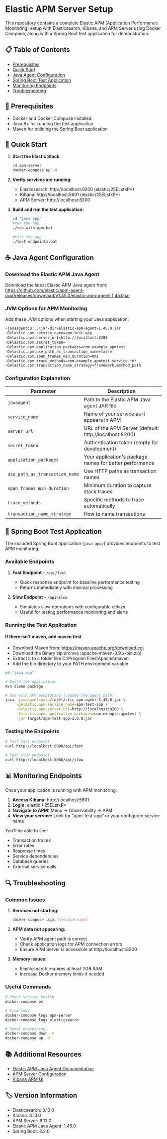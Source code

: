 # Elastic APM Server Setup

This repository contains a complete Elastic APM (Application Performance Monitoring) setup with Elasticsearch, Kibana, and APM Server using Docker Compose, along with a Spring Boot test application for demonstration.

## 📋 Table of Contents

- [Prerequisites](#prerequisites)
- [Quick Start](#quick-start)
- [Java Agent Configuration](#java-agent-configuration)
- [Spring Boot Test Application](#spring-boot-test-application)
- [Monitoring Endpoints](#monitoring-endpoints)
- [Troubleshooting](#troubleshooting)

## 🔧 Prerequisites

- Docker and Docker Compose installed
- Java 8+ for running the test application
- Maven for building the Spring Boot application

## 🚀 Quick Start

1. **Start the Elastic Stack:**
   ```bash
   cd apm-server
   docker-compose up -d
   ```

2. **Verify services are running:**
   - Elasticsearch: http://localhost:9200 (elastic/25ELstkP*)
   - Kibana: http://localhost:5601 (elastic/25ELstkP*)
   - APM Server: http://localhost:8200

3. **Build and run the test application:**
   ```bash
   cd "java app"
   #run the app
   ./run-with-apm.bat
   
   #test the app
   ./test-endpoints.bat
   ```

## ☕ Java Agent Configuration

### Download the Elastic APM Java Agent

Download the latest Elastic APM Java agent from:
https://github.com/elastic/apm-agent-java/releases/download/v1.45.0/elastic-apm-agent-1.45.0.jar

### JVM Options for APM Monitoring

Add these JVM options when starting your Java application:

```bash
-javaagent:D:..\jar-dir\elastic-apm-agent-1.45.0.jar
-Delastic.apm.service_name=apm-test-app
-Delastic.apm.server_url=http://localhost:8200
-Delastic.apm.secret_token=
-Delastic.apm.application_packages=com.example.apmtest
-Delastic.apm.use_path_as_transaction_name=false
-Delastic.apm.span_frames_min_duration=0ms
-Delastic.apm.trace_methods=com.example.apmtest.service.*#*
-Delastic.apm.transaction_name_strategy=framework,method_path
```

### Configuration Explanation

| Parameter | Description |
|-----------|-------------|
| `javaagent` | Path to the Elastic APM Java agent JAR file |
| `service_name` | Name of your service as it appears in APM |
| `server_url` | URL of the APM Server (default: http://localhost:8200) |
| `secret_token` | Authentication token (empty for development) |
| `application_packages` | Your application's package names for better performance |
| `use_path_as_transaction_name` | Use HTTP paths as transaction names |
| `span_frames_min_duration` | Minimum duration to capture stack traces |
| `trace_methods` | Specific methods to trace automatically |
| `transaction_name_strategy` | How to name transactions |

## 🌟 Spring Boot Test Application

The included Spring Boot application (`java app/`) provides endpoints to test APM monitoring:

### Available Endpoints

1. **Fast Endpoint** - `/api/fast`
   - Quick response endpoint for baseline performance testing
   - Returns immediately with minimal processing

2. **Slow Endpoint** - `/api/slow`
   - Simulates slow operations with configurable delays
   - Useful for testing performance monitoring and alerts

### Running the Test Application

#### If there isn't maven,  add maven first
- Download Maven from: https://maven.apache.org/download.cgi
- Download the Binary zip archive (apache-maven-3.9.x-bin.zip)
- Extract it to a folder like C:\Program Files\Apache\maven
- Add the bin directory to your PATH environment variable

```bash
cd "java app"

# Build the application
mvn clean package

# Run with APM monitoring (update the agent path)
java -javaagent:path/to/elastic-apm-agent-1.45.0.jar \
     -Delastic.apm.service_name=apm-test-app \
     -Delastic.apm.server_url=http://localhost:8200 \
     -Delastic.apm.application_packages=com.example.apmtest \
     -jar target/apm-test-app-1.0.0.jar
```


### Testing the Endpoints

```bash
# Test fast endpoint
curl http://localhost:8080/api/fast

# Test slow endpoint
curl http://localhost:8080/api/slow
```

## 📊 Monitoring Endpoints

Once your application is running with APM monitoring:

1. **Access Kibana:** http://localhost:5601
2. **Login:** elastic / 25ELstkP*
3. **Navigate to APM:** Menu → Observability → APM
4. **View your service:** Look for "apm-test-app" or your configured service name

You'll be able to see:
- Transaction traces
- Error rates
- Response times
- Service dependencies
- Database queries
- External service calls

## 🔍 Troubleshooting

### Common Issues

1. **Services not starting:**
   ```bash
   docker-compose logs [service-name]
   ```

2. **APM data not appearing:**
   - Verify APM agent path is correct
   - Check application logs for APM connection errors
   - Ensure APM Server is accessible at http://localhost:8200

3. **Memory issues:**
   - Elasticsearch requires at least 2GB RAM
   - Increase Docker memory limits if needed

### Useful Commands

```bash
# Check service health
docker-compose ps

# View logs
docker-compose logs apm-server
docker-compose logs elasticsearch

# Reset everything
docker-compose down -v
docker-compose up -d
```

## 📚 Additional Resources

- [Elastic APM Java Agent Documentation](https://www.elastic.co/guide/en/apm/agent/java/current/index.html)
- [APM Server Configuration](https://www.elastic.co/guide/en/apm/server/current/configuring-howto-apm-server.html)
- [Kibana APM UI](https://www.elastic.co/guide/en/kibana/current/xpack-apm.html)

## 🏷️ Version Information

- Elasticsearch: 8.13.0
- Kibana: 8.13.0
- APM Server: 8.13.0
- Elastic APM Java Agent: 1.45.0
- Spring Boot: 3.2.0
